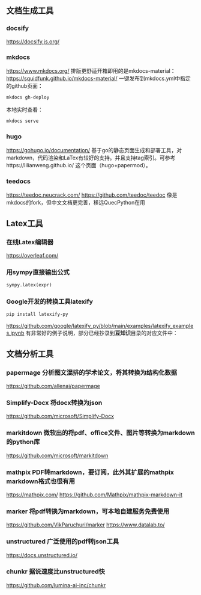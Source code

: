 ## 文档生成工具

### docsify
https://docsify.js.org/

### mkdocs
https://www.mkdocs.org/
排版更舒适开箱即用的是mkdocs-material：
https://squidfunk.github.io/mkdocs-material/
一键发布到mkdocs.yml中指定的github页面：
```sh
mkdocs gh-deploy
```
本地实时查看：
```sh
mkdocs serve
```

### hugo
https://gohugo.io/documentation/
基于go的静态页面生成和部署工具，对markdown，代码渲染和LaTex有较好的支持。并且支持tag索引。可参考https://lilianweng.github.io/ 这个页面（hugo+papermod）。

### teedocs
https://teedoc.neucrack.com/
https://github.com/teedoc/teedoc
像是mkdocs的fork，但中文文档更完善，移远QuecPython在用

## Latex工具
### 在线Latex编辑器
https://overleaf.com/
### 用sympy直接输出公式
```python
sympy.latex(expr)
```
### Google开发的转换工具latexify
```sh
pip install latexify-py
```
https://github.com/google/latexify_py/blob/main/examples/latexify_examples.ipynb 有非常好的例子说明，部分已经抄录到**豆知识**目录的对应文件中：

## 文档分析工具

### papermage 分析图文混排的学术论文，将其转换为结构化数据
https://github.com/allenai/papermage

### Simplify-Docx 将docx转换为json
https://github.com/microsoft/Simplify-Docx

### markitdown 微软出的将pdf、office文件、图片等转换为markdown的python库
https://github.com/microsoft/markitdown

### mathpix PDF转markdown，要订阅，此外其扩展的mathpix markdown格式也很有用
https://mathpix.com/
https://github.com/Mathpix/mathpix-markdown-it

### marker 将pdf转换为markdown，可本地自建服务免费使用
https://github.com/VikParuchuri/marker
https://www.datalab.to/

### unstructured 广泛使用的pdf转json工具
https://docs.unstructured.io/

### chunkr 据说速度比unstructured快
https://github.com/lumina-ai-inc/chunkr